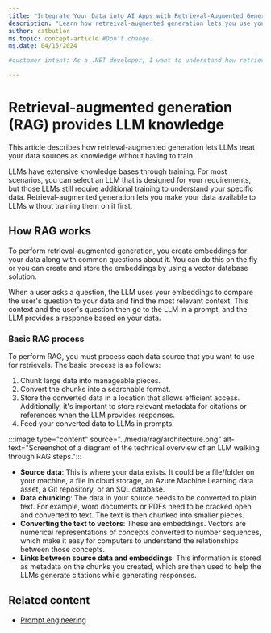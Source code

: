 ```yaml
---
title: "Integrate Your Data into AI Apps with Retrieval-Augmented Generation"
description: "Learn how retreival-augmented generation lets you use your data with LLMs to generate better completions in .NET."
author: catbutler
ms.topic: concept-article #Don't change.
ms.date: 04/15/2024

#customer intent: As a .NET developer, I want to understand how retrieval-augmented generation works in .NET so that LLMs can use my data sources to provide more valuable completions.

---
```


# Retrieval-augmented generation (RAG) provides LLM knowledge

This article describes how retrieval-augmented generation lets LLMs treat your data sources as knowledge without having to train.

LLMs have extensive knowledge bases through training. For most scenarios, you can select an LLM that is designed for your requirements, but those LLMs still require additional training to understand your specific data. Retrieval-augmented generation lets you make your data available to LLMs without training them on it first.

## How RAG works

To perform retrieval-augmented generation, you create embeddings for your data along with common questions about it. You can do this on the fly or you can create and store the embeddings by using a vector database solution.

When a user asks a question, the LLM uses your embeddings to compare the user's question to your data and find the most relevant context. This context and the user's question then go to the LLM in a prompt, and the LLM provides a response based on your data.

### Basic RAG process

To perform RAG, you must process each data source that you want to use for retrievals. The basic process is as follows:

1. Chunk large data into manageable pieces.
1. Convert the chunks into a searchable format.
1. Store the converted data in a location that allows efficient access. Additionally, it's important to store relevant metadata for citations or references when the LLM provides responses.
1. Feed your converted data to LLMs in prompts.

:::image type="content" source="../media/rag/architecture.png" alt-text="Screenshot of a diagram of the technical overview of an LLM walking through RAG steps.":::

- **Source data**: This is where your data exists. It could be a file/folder on your machine, a file in cloud storage, an Azure Machine Learning data asset, a Git repository, or an SQL database.
- **Data chunking**: The data in your source needs to be converted to plain text. For example, word documents or PDFs need to be cracked open and converted to text. The text is then chunked into smaller pieces.
- **Converting the text to vectors**: These are embeddings. Vectors are numerical representations of concepts converted to number sequences, which make it easy for computers to understand the relationships between those concepts.
- **Links between source data and embeddings**: This information is stored as metadata on the chunks you created, which are then used to help the LLMs generate citations while generating responses.

## Related content

- [Prompt engineering](prompt-engineering-dotnet.md)
